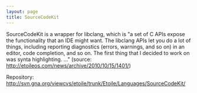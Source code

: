 ```yaml
---
layout: page
title: SourceCodeKit
---
```


SourceCodeKit is a wrapper for libclang, which is "a set of C APIs expose the functionality that an IDE might want.  The libclang APIs let you do a lot of things, including reporting diagnostics (errors, warnings, and so on) in an editor, code completion, and so on.  The first thing that I decided to work on was synta highlighting. ..."  (source: http://etoileos.com/news/archive/2010/10/15/1401/)

Repository:  http://svn.gna.org/viewcvs/etoile/trunk/Etoile/Languages/SourceCodeKit/

